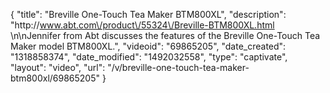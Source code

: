 {
    "title": "Breville One-Touch Tea Maker BTM800XL",
    "description": "http:\/\/www.abt.com\/product\/55324\/Breville-BTM800XL.html \n\nJennifer from Abt discusses the features of the Breville One-Touch Tea Maker model BTM800XL.",
    "videoid": "69865205",
    "date_created": "1318858374",
    "date_modified": "1492032558",
    "type": "captivate",
    "layout": "video",
    "url": "\/v\/breville-one-touch-tea-maker-btm800xl\/69865205"
}